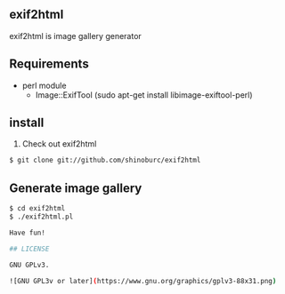 ## exif2html

exif2html is image gallery generator

## Requirements

 * perl module 
   * Image::ExifTool (sudo apt-get install libimage-exiftool-perl)

## install

1. Check out exif2html

  ~~~ sh
  $ git clone git://github.com/shinoburc/exif2html
  ~~~

## Generate image gallery

  ~~~ sh
  $ cd exif2html
  $ ./exif2html.pl

Have fun!

## LICENSE

GNU GPLv3.

![GNU GPL3v or later](https://www.gnu.org/graphics/gplv3-88x31.png)

